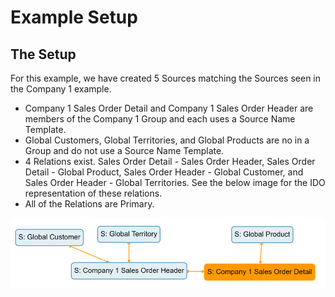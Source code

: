 # Example Setup

## The Setup

For this example, we have created 5 Sources matching the Sources seen in the Company 1 example.&#x20;

* Company 1 Sales Order Detail and Company 1 Sales Order Header are members of the Company 1 Group and each uses a Source Name Template.&#x20;
* Global Customers, Global Territories, and Global Products are no in a Group and do not use a Source Name Template.&#x20;
* 4 Relations exist. Sales Order Detail - Sales Order Header, Sales Order Detail - Global Product, Sales Order Header - Global Customer, and Sales Order Header - Global Territories. See the below image for the IDO representation of these relations.
* All of the Relations are Primary.

![IDO Representation of the Relations](<../../../.gitbook/assets/image (376).png>)
